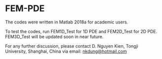 # FEM-PDE
The codes were written in Matlab 2018a for academic users.

To test the codes, run FEM1D_Test for 1D PDE and FEM2D_Test for 2D PDE. FEM3D_Test will be updated soon in near future.

For any further discussion, please contact D. Nguyen Kien, Tongji University, Shanghai, China via email: nkdung@hotmail.com
